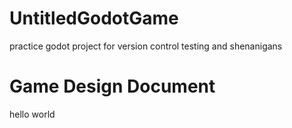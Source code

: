# UntitledGodotGame
practice godot project for version control testing and shenanigans

# Game Design Document
hello world